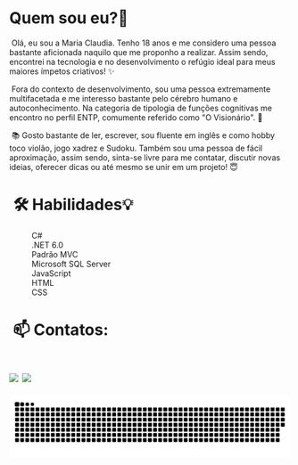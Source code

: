 
 <div>
   <h1>Quem sou eu?👋</h1>
    <p>&nbsp;Olá, eu sou a Maria Claudia. Tenho 18 anos e me considero uma pessoa bastante aficionada naquilo que me proponho a realizar. Assim sendo, encontrei na tecnologia e
      no desenvolvimento o refúgio ideal para meus maiores ímpetos criativos! ✨
    </p>
    <p>&nbsp;Fora do contexto de desenvolvimento, sou uma pessoa extremamente multifacetada e me interesso bastante pelo cérebro humano e autoconhecimento. Na categoria de tipologia
      de funções cognitivas me encontro no perfil ENTP, comumente referido como "O Visionário". 🧠
    </p>
    <p>&nbsp;📚 Gosto bastante de ler, escrever, sou fluente em inglês e como hobby toco violão, jogo xadrez e Sudoku. Também sou uma pessoa de fácil aproximação, assim sendo, sinta-se 
      livre para me contatar, discutir novas ideias, oferecer dicas ou até mesmo se unir em um projeto! 😇
    </p>
  </div>
  <div>
  <h1>&nbsp;🛠 Habilidades💡</h1>
      <dl>
        <dd>C#</dd>
        <dd>.NET 6.0</dd>
        <dd>Padrão MVC</dd>
        <dd>Microsoft SQL Server</dd>
        <dd>JavaScript</dd>
        <dd>HTML</dd>
        <dd>CSS</dd>
      </dl>
  </div>
  <div>
	<h1>&nbsp;📫 Contatos:<h1>
    <a href = "&nbsp; mailto:itisclaudia1@gmail.com"><img src="https://img.shields.io/badge/Gmail-D14836?style=for-the-badge&logo=gmail&logoColor=white" target="_blank"></a>
    <a href="&nbsp; https://www.linkedin.com/in/itisclaudia" target="_blank"><img src="https://img.shields.io/badge/-LinkedIn-%230077B5?style=for-the-badge&logo=linkedin&logoColor=white" target="_blank"></a>   
  </div>
			
 ![Snake animation](https://github.com/mariaclaudiacs/mariaclaudiacs/blob/output/github-contribution-grid-snake.svg)			


